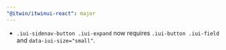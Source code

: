 ```yaml
---
"@itwin/itwinui-react": major
---
```


- `.iui-sidenav-button .iui-expand` now requires `.iui-button .iui-field` and `data-iui-size="small"`.
